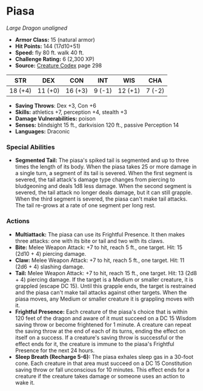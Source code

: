 # Piasa

*Large* *Dragon* *unaligned*

- **Armor Class:** 15 (natural armor)
- **Hit Points:** 144 (17d10+51)
- **Speed:** fly 80 ft. walk 40 ft.
- **Challenge Rating:** 6 (2,300 XP)
- **Source:** [Creature Codex](https://koboldpress.com/kpstore/product/creature-codex-for-5th-edition-dnd) page 298

| STR | DEX | CON | INT | WIS | CHA |
| --- | --- | --- | --- | --- | --- |
| 18 (+4) | 11 (+0) | 16 (+3) | 9 (-1) | 12 (+1) | 7 (-2) |

- **Saving Throws**: Dex +3, Con +6
- **Skills:** athletics +7, perception +4, stealth +3
- **Damage Vulnerabilities:** poison
- **Senses:** blindsight 15 ft., darkvision 120 ft., passive Perception 14
- **Languages:** Draconic
### Special Abilities
- **Segmented Tail:** The piasa's spiked tail is segmented and up to three times the length of its body. When the piasa takes 25 or more damage in a single turn, a segment of its tail is severed. When the first segment is severed, the tail attack's damage type changes from piercing to bludgeoning and deals 1d8 less damage. When the second segment is severed, the tail attack no longer deals damage, but it can still grapple. When the third segment is severed, the piasa can't make tail attacks. The tail re-grows at a rate of one segment per long rest.
### Actions
- **Multiattack:** The piasa can use its Frightful Presence. It then makes three attacks: one with its bite or tail and two with its claws.
- **Bite:** Melee Weapon Attack: +7 to hit, reach 5 ft., one target. Hit: 15 (2d10 + 4) piercing damage.
- **Claw:** Melee Weapon Attack: +7 to hit, reach 5 ft., one target. Hit: 11 (2d6 + 4) slashing damage.
- **Tail:** Melee Weapon Attack: +7 to hit, reach 15 ft., one target. Hit: 13 (2d8 + 4) piercing damage. If the target is a Medium or smaller creature, it is grappled (escape DC 15). Until this grapple ends, the target is restrained and the piasa can't make tail attacks against other targets. When the piasa moves, any Medium or smaller creature it is grappling moves with it.
- **Frightful Presence:** Each creature of the piasa's choice that is within 120 feet of the dragon and aware of it must succeed on a DC 15 Wisdom saving throw or become frightened for 1 minute. A creature can repeat the saving throw at the end of each of its turns, ending the effect on itself on a success. If a creature's saving throw is successful or the effect ends for it, the creature is immune to the piasa's Frightful Presence for the next 24 hours.
- **Sleep Breath (Recharge 5-6):** The piasa exhales sleep gas in a 30-foot cone. Each creature in that area must succeed on a DC 15 Constitution saving throw or fall unconscious for 10 minutes. This effect ends for a creature if the creature takes damage or someone uses an action to wake it.


